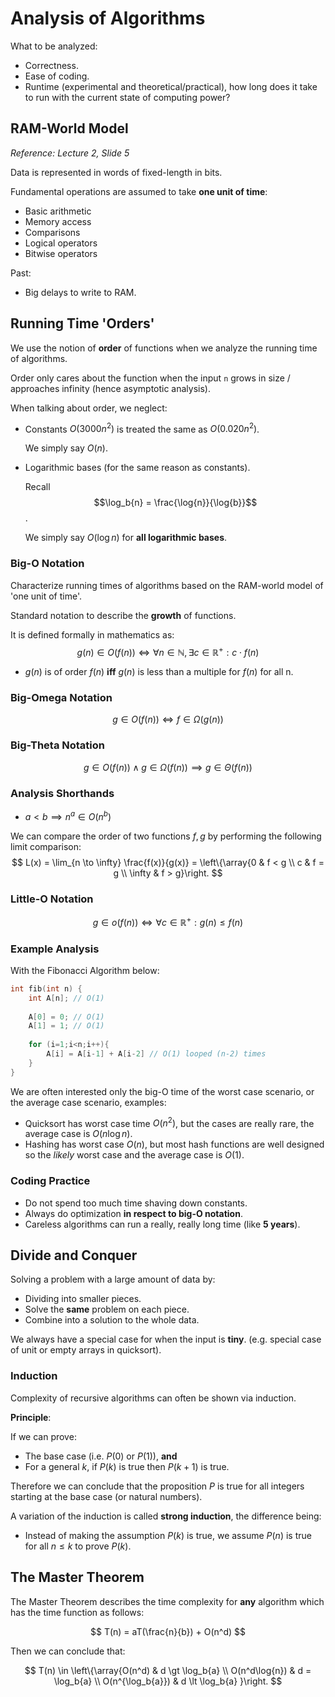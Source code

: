 # Analysis of Algorithms

What to be analyzed:

- Correctness.
- Ease of coding.
- Runtime (experimental and theoretical/practical), how long does it take to run with the current state of computing power?

## RAM-World Model

*Reference: Lecture 2, Slide 5*

Data is represented in words of fixed-length in bits.

Fundamental operations are assumed to take **one unit of time**:

- Basic arithmetic
- Memory access
- Comparisons
- Logical operators
- Bitwise operators

Past:

- Big delays to write to RAM.

## Running Time 'Orders'

We use the notion of **order** of functions when we analyze the running time of algorithms. 

Order only cares about the function when the input `n` grows in size / approaches infinity (hence asymptotic analysis).

When talking about order, we neglect:

- Constants
  $O(3000n^2)$ is treated the same as $O(0.020n^2)$.

  We simply say $O(n)$.

- Logarithmic bases (for the same reason as constants).

  Recall $$\log_b{n} = \frac{\log{n}}{\log{b}}$$.

  We simply say $O(\log{n})$ for **all logarithmic bases**.

### Big-O Notation

Characterize running times of algorithms based on the RAM-world model of 'one unit of time'.

Standard notation to describe the **growth** of functions.

It is defined formally in mathematics as:
$$
g(n) \in O(f(n)) \iff \forall{n}\in\mathbb{\mathbb{N}}, \exists{c}\in\mathbb{R}^+: c\cdot f(n)
$$

- $g(n)$ is of order $f(n)$ **iff**  $g(n)$ is less than a multiple for $f(n)$ for all n.

### Big-Omega Notation

$$
g\in O(f(n)) \iff f \in \Omega(g(n))
$$

### Big-Theta Notation

$$
g\in O(f(n)) \wedge g\in\Omega(f(n)) \implies g\in \Theta(f(n))
$$

### Analysis Shorthands

- $a \lt b \implies n^a \in O(n^b)$

We can compare the order of two functions $f, g$ by performing the following limit comparison:
$$
L(x) = \lim_{n \to \infty} \frac{f(x)}{g(x)} = \left\{\array{0 & f < g \\ c & f = g \\ \infty & f > g}\right.
$$


### Little-O Notation

$$
g \in o(f(n)) \iff \forall c\in\mathbb{R}^+: g(n) \leq f(n)
$$

### Example Analysis

With the Fibonacci Algorithm below:

```c
int fib(int n) {
    int A[n]; // O(1)
    
    A[0] = 0; // O(1)
    A[1] = 1; // O(1)
    
    for (i=1;i<n;i++){
        A[i] = A[i-1] + A[i-2] // O(1) looped (n-2) times
    }
}
```

We are often interested only the big-O time of the worst case scenario, or the average case scenario, examples:

- Quicksort has worst case time $O(n^2)$, but the cases are really rare, the average case is $O(n\log{n})$.
- Hashing has worst case $O(n)$, but most hash functions are well designed so the *likely* worst case and the average case is $O(1)$.

### Coding Practice

- Do not spend too much time shaving down constants.
- Always do optimization **in respect to big-O notation**.
- Careless algorithms can run a really, really long time (like **5 years**).

## Divide and Conquer

Solving a problem with a large amount of data by:

- Dividing into smaller pieces.
- Solve the **same** problem on each piece.
- Combine into a solution to the whole data.

We always have a special case for when the input is **tiny**. (e.g. special case of unit or empty arrays in quicksort).

### Induction

Complexity of recursive algorithms can often be shown via induction.

**Principle**:

If we can prove:

- The base case (i.e. $P(0)$ or $P(1)$), **and**
- For a general $k$, if $P(k)$ is true then $P(k+1)$ is true.

Therefore we can conclude that the proposition $P$ is true for all integers starting at the base case (or natural numbers).

A variation of the induction is called **strong induction**, the difference being:

- Instead of making the assumption $P(k)$ is true, we assume $P(n)$ is true for all $n \leq k$ to prove $P(k)$.

## The Master Theorem

The Master Theorem describes the time complexity for **any** algorithm which has the time function as follows:

$$
T(n) = aT(\frac{n}{b}) + O(n^d)
$$

Then we can conclude that:

$$
T(n) \in \left\{\array{O(n^d) & d \gt \log_b{a} \\ O(n^d\log{n}) & d = \log_b{a} \\ O(n^{\log_b{a}}) & d \lt \log_b{a} }\right.
$$
